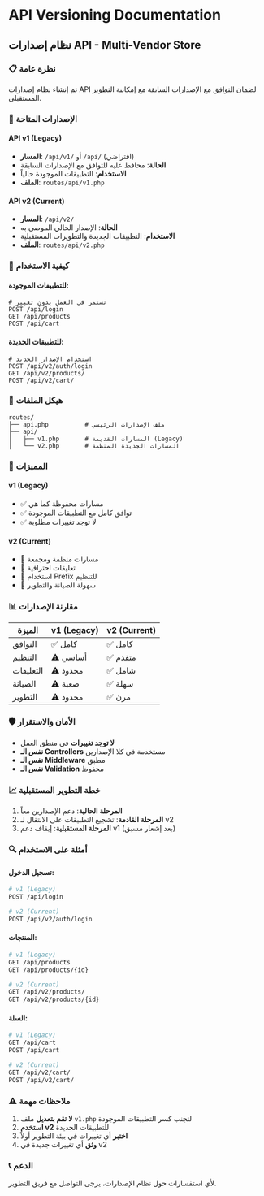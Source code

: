 # API Versioning Documentation

## نظام إصدارات API - Multi-Vendor Store

### 📋 نظرة عامة
تم إنشاء نظام إصدارات API لضمان التوافق مع الإصدارات السابقة مع إمكانية التطوير المستقبلي.

### 🔄 الإصدارات المتاحة

#### **API v1 (Legacy)**
- **المسار**: `/api/v1/` أو `/api/` (افتراضي)
- **الحالة**: محافظ عليه للتوافق مع الإصدارات السابقة
- **الاستخدام**: التطبيقات الموجودة حالياً
- **الملف**: `routes/api/v1.php`

#### **API v2 (Current)**
- **المسار**: `/api/v2/`
- **الحالة**: الإصدار الحالي الموصى به
- **الاستخدام**: التطبيقات الجديدة والتطويرات المستقبلية
- **الملف**: `routes/api/v2.php`

### 🚀 كيفية الاستخدام

#### للتطبيقات الموجودة:
```
# تستمر في العمل بدون تغيير
POST /api/login
GET /api/products
POST /api/cart
```

#### للتطبيقات الجديدة:
```
# استخدام الإصدار الجديد
POST /api/v2/auth/login
GET /api/v2/products/
POST /api/v2/cart/
```

### 📁 هيكل الملفات

```
routes/
├── api.php          # ملف الإصدارات الرئيسي
├── api/
│   ├── v1.php       # المسارات القديمة (Legacy)
│   └── v2.php       # المسارات الجديدة المنظمة
```

### 🔧 المميزات

#### **v1 (Legacy)**
- ✅ مسارات محفوظة كما هي
- ✅ توافق كامل مع التطبيقات الموجودة
- ✅ لا توجد تغييرات مطلوبة

#### **v2 (Current)**
- 🎯 مسارات منظمة ومجمعة
- 📝 تعليقات احترافية
- 🔗 استخدام Prefix للتنظيم
- 🚀 سهولة الصيانة والتطوير

### 📊 مقارنة الإصدارات

| الميزة | v1 (Legacy) | v2 (Current) |
|--------|-------------|-------------|
| التوافق | ✅ كامل | ✅ كامل |
| التنظيم | ⚠️ أساسي | ✅ متقدم |
| التعليقات | ⚠️ محدود | ✅ شامل |
| الصيانة | ⚠️ صعبة | ✅ سهلة |
| التطوير | ⚠️ محدود | ✅ مرن |

### 🛡️ الأمان والاستقرار

- **لا توجد تغييرات** في منطق العمل
- **نفس الـ Controllers** مستخدمة في كلا الإصدارين
- **نفس الـ Middleware** مطبق
- **نفس الـ Validation** محفوظ

### 📈 خطة التطوير المستقبلية

1. **المرحلة الحالية**: دعم الإصدارين معاً
2. **المرحلة القادمة**: تشجيع التطبيقات على الانتقال لـ v2
3. **المرحلة المستقبلية**: إيقاف دعم v1 (بعد إشعار مسبق)

### 🔍 أمثلة على الاستخدام

#### تسجيل الدخول:
```bash
# v1 (Legacy)
POST /api/login

# v2 (Current)
POST /api/v2/auth/login
```

#### المنتجات:
```bash
# v1 (Legacy)
GET /api/products
GET /api/products/{id}

# v2 (Current)
GET /api/v2/products/
GET /api/v2/products/{id}
```

#### السلة:
```bash
# v1 (Legacy)
GET /api/cart
POST /api/cart

# v2 (Current)
GET /api/v2/cart/
POST /api/v2/cart/
```

### ⚠️ ملاحظات مهمة

1. **لا تقم بتعديل** ملف `v1.php` لتجنب كسر التطبيقات الموجودة
2. **استخدم v2** للتطبيقات الجديدة
3. **اختبر** أي تغييرات في بيئة التطوير أولاً
4. **وثق** أي تغييرات جديدة في v2

### 📞 الدعم

لأي استفسارات حول نظام الإصدارات، يرجى التواصل مع فريق التطوير.
